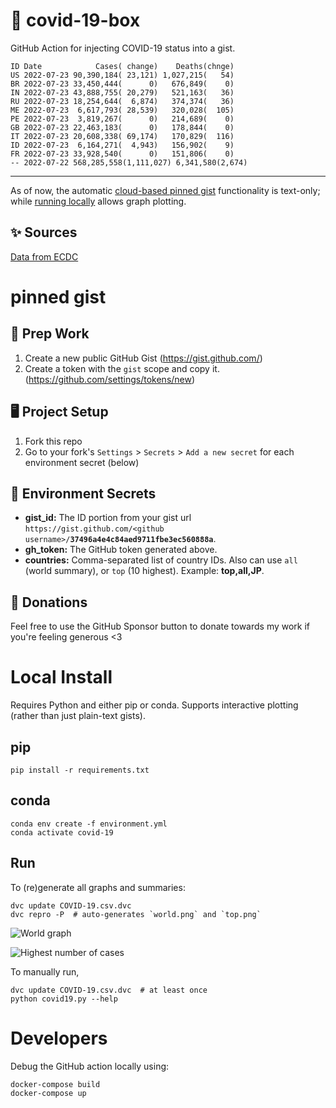 # 🏥 covid-19-box

GitHub Action for injecting COVID-19 status into a gist.

```
ID Date            Cases( change)    Deaths(chnge)
US 2022-07-23 90,390,184( 23,121) 1,027,215(   54)
BR 2022-07-23 33,450,444(      0)   676,849(    0)
IN 2022-07-23 43,888,755( 20,279)   521,163(   36)
RU 2022-07-23 18,254,644(  6,874)   374,374(   36)
ME 2022-07-23  6,617,793( 28,539)   320,028(  105)
PE 2022-07-23  3,819,267(      0)   214,689(    0)
GB 2022-07-23 22,463,183(      0)   178,844(    0)
IT 2022-07-23 20,608,338( 69,174)   170,829(  116)
ID 2022-07-23  6,164,271(  4,943)   156,902(    9)
FR 2022-07-23 33,928,540(      0)   151,806(    0)
-- 2022-07-22 568,285,558(1,111,027) 6,341,580(2,674)
```

---

As of now, the automatic [cloud-based pinned gist](#pinned-gist) functionality is text-only;
while [running locally](#local-install) allows graph plotting.

## ✨ Sources

[Data from ECDC](https://www.ecdc.europa.eu/en/publications-data/download-todays-data-geographic-distribution-covid-19-cases-worldwide)

# pinned gist

## 🎒 Prep Work
1. Create a new public GitHub Gist (https://gist.github.com/)
1. Create a token with the `gist` scope and copy it. (https://github.com/settings/tokens/new)

## 🖥 Project Setup
1. Fork this repo
1. Go to your fork's `Settings` > `Secrets` > `Add a new secret` for each environment secret (below)

## 🤫 Environment Secrets
- **gist_id:** The ID portion from your gist url `https://gist.github.com/<github username>/`**`37496a4e4c84aed9711fbe3ec560888a`**.
- **gh_token:** The GitHub token generated above.
- **countries:** Comma-separated list of country IDs. Also can use `all` (world summary), or `top` (10 highest). Example: **top,all,JP**.

## 💸 Donations

Feel free to use the GitHub Sponsor button to donate towards my work if you're feeling generous <3

# Local Install

Requires Python and either pip or conda. Supports interactive plotting (rather than just plain-text gists).

## pip

```
pip install -r requirements.txt
```

## conda

```
conda env create -f environment.yml
conda activate covid-19
```

## Run

To (re)generate all graphs and summaries:

```
dvc update COVID-19.csv.dvc
dvc repro -P  # auto-generates `world.png` and `top.png`
```

![World graph](world.png)

![Highest number of cases](top.png)

To manually run,

```
dvc update COVID-19.csv.dvc  # at least once
python covid19.py --help
```

# Developers

Debug the GitHub action locally using:

```
docker-compose build
docker-compose up
```
